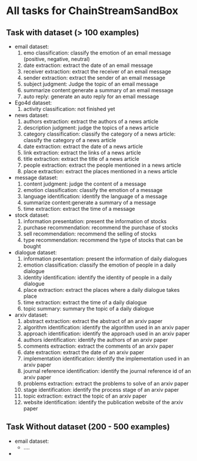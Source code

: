 # All tasks for ChainStreamSandBox

## Task with dataset (> 100 examples)

- email dataset:
  1. emo classification: classify the emotion of an email message (positive, negative, neutral)
  2. date extraction: extract the date of an email message
  3. receiver extraction: extract the receiver of an email message
  4. sender extraction: extract the sender of an email message
  5. subject judgment: Judge the topic of an email message
  6. summarize content:generate a summary of an email message
  7. auto reply: generate an auto reply for an email message
- Ego4d dataset:
  1. activity classification: not finished yet
- news dataset:
  1. authors extraction: extract the authors of a news article
  2. description judgment: judge the topics of a news article
  3. category classification: classify the category of a news article: classify the category of a news article
  4. date extraction: extract the date of a news article
  5. link extraction: extract the links of a news article
  6. title extraction: extract the title of a news article
  7. people extraction: extract the people mentioned in a news article
  8. place extraction: extract the places mentioned in a news article
- message dataset:
  1. content judgment: judge the content of a message
  2. emotion classification: classify the emotion of a message
  3. language identification: identify the language of a message
  4. summarize content:generate a summary of a message
  5. time extraction: extract the time of a message
- stock dataset:
  1. information presentation: present the information of stocks
  2. purchase recommendation: recommend the purchase of stocks
  3. sell recommendation: recommend the selling of stocks
  4. type recommendation: recommend the type of stocks that can be bought
- dialogue dataset:
  1. information presentation: present the information of daily dialogues
  2. emotion classification: classify the emotion of people in a daily dialogue
  3. identity identification: identify the identity of people in a daily dialogue
  4. place extraction: extract the places where a daily dialogue takes place
  5. time extraction: extract the time of a daily dialogue
  6. topic summary: summary the topic of a daily dialogue
- arxiv dataset:
  1. abstract extraction: extract the abstract of an arxiv paper
  2. algorithm identification: identify the algorithm used in an arxiv paper
  3. approach identification: identify the approach used in an arxiv paper
  4. authors identification: identify the authors of an arxiv paper
  5. comments extraction: extract the comments of an arxiv paper
  6. date extraction: extract the date of an arxiv paper
  7. implementation identification: identify the implementation used in an arxiv paper
  8. journal reference identification: identify the journal reference id of an arxiv paper
  9. problems extraction: extract the problems to solve of an arxiv paper
  10. stage identification: identify the process stage of an arxiv paper
  11. topic extraction: extract the topic of an arxiv paper
  12. website identification: identify the publication website of the arxiv paper

## Task Without dataset (200 - 500 examples)

- email dataset:
  - ....
- 